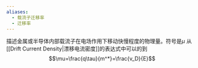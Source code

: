 ```yaml
---
aliases:
  - 载流子迁移率
  - 迁移率
---
```


描述金属或半导体内部载流子在电场作用下移动快慢程度的物理量。符号是$\mu$
从[[Drift Current Density|漂移电流密度]]的表达式中可以的到
$$\mu=\frac{q\tau}{m^*}=\frac{v_D}{E}$$